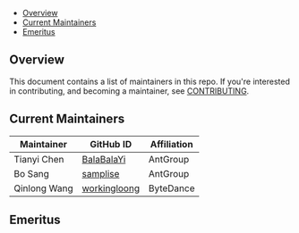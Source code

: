 
- [Overview](#overview)
- [Current Maintainers](#current-maintainers)
- [Emeritus](#emeritus)

## Overview

This document contains a list of maintainers in this repo. If you're interested in contributing, and becoming a maintainer, see [CONTRIBUTING](CONTRIBUTING.md).

## Current Maintainers

| Maintainer         | GitHub ID                                                 | Affiliation |
| ------------------ | --------------------------------------------------------- | ----------- |
| Tianyi Chen        | [BalaBalaYi](https://github.com/BalaBalaYi)               | AntGroup    |
| Bo Sang            | [samplise](https://github.com/samplise)                   | AntGroup    |
| Qinlong Wang       | [workingloong](https://github.com/workingloong)           | ByteDance   |

## Emeritus
